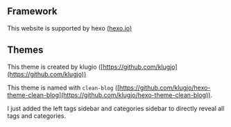 







Framework
-----

This website is supported by hexo [(hexo.io)](https://hexo.io/)

Themes
---

This theme is created by klugio ([https://github.com/klugjo](https://github.com/klugjo))  

This theme is named with `clean-blog` ([https://github.com/klugjo/hexo-theme-clean-blog](https://github.com/klugjo/hexo-theme-clean-blog)).  

I just added the left tags sidebar and categories sidebar to directly reveal all tags and categories.

